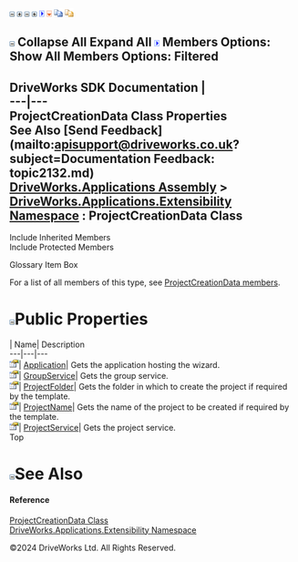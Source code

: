 ![](dotnetimages/collapse.gif) ![](dotnetimages/expand.gif) ![](dotnetimages/collapse.gif) ![](dotnetimages/expand.gif) ![](dotnetimages/drpdown.gif) ![](dotnetimages/drpdown_orange.gif) ![](dotnetimages/copycode.gif) ![](dotnetimages/copycodeHighlight.gif)

![](dotnetimages/collapse.gif) Collapse All Expand All ![](dotnetimages/drpdown.gif) Members Options: Show All  Members Options: Filtered   
---  
DriveWorks SDK Documentation  |   
---|---  
ProjectCreationData Class Properties   
See Also [Send Feedback](mailto:apisupport@driveworks.co.uk?subject=Documentation Feedback: topic2132.md)  
[DriveWorks.Applications Assembly](topic13.md) > [DriveWorks.Applications.Extensibility Namespace](topic1995.md) : ProjectCreationData Class  
---  
  
Include Inherited Members    
Include Protected Members    


Glossary Item Box

For a list of all members of this type, see [ProjectCreationData members](topic2133.md).

# ![](dotnetimages/collapse.gif)Public Properties

| Name| Description  
---|---|---  
![Public Property](dotnetimages/publicProperty.gif)| [Application](topic2139.md)| Gets the application hosting the wizard.   
![Public Property](dotnetimages/publicProperty.gif)| [GroupService](topic2140.md)| Gets the group service.   
![Public Property](dotnetimages/publicProperty.gif)| [ProjectFolder](topic2141.md)| Gets the folder in which to create the project if required by the template.   
![Public Property](dotnetimages/publicProperty.gif)| [ProjectName](topic2142.md)| Gets the name of the project to be created if required by the template.   
![Public Property](dotnetimages/publicProperty.gif)| [ProjectService](topic2143.md)| Gets the project service.   
Top

# ![](dotnetimages/collapse.gif)See Also

#### Reference

[ProjectCreationData Class](topic2132.md)   
[DriveWorks.Applications.Extensibility Namespace](topic1995.md)

©2024 DriveWorks Ltd. All Rights Reserved.

